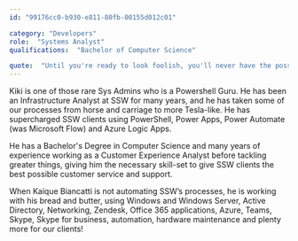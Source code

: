 ```yaml
---
id: "99176cc0-b930-e811-80fb-00155d012c01"

category: "Developers"
role:  "Systems Analyst"
qualifications:  "Bachelor of Computer Science"

quote:  "Until you're ready to look foolish, you'll never have the possibility of being great."
---
```


Kiki is one of those rare Sys Admins who is a Powershell Guru. He has been an Infrastructure Analyst at SSW for many years, and he has taken some of our processes from horse and carriage to more Tesla-like. He has supercharged SSW clients using PowerShell, Power Apps, Power Automate (was Microsoft Flow) and Azure Logic Apps. 
 
He has a Bachelor's Degree in Computer Science and many years of experience working as a Customer Experience Analyst before tackling greater things, giving him the necessary skill-set to give SSW clients the best possible customer service and support.
 
When Kaíque Biancatti is not automating SSW’s processes, he is working with his bread and butter, using Windows and Windows Server, Active Directory, Networking, Zendesk, Office 365 applications, Azure, Teams, Skype, Skype for business, automation, hardware maintenance and plenty more for our clients!  
